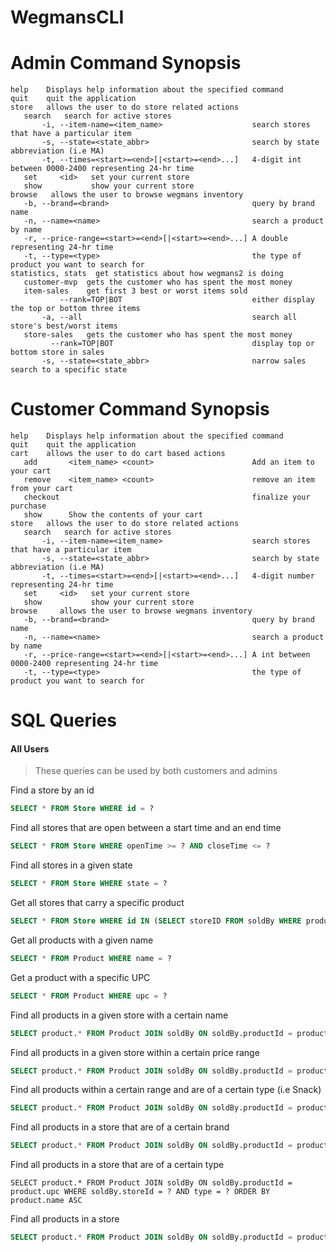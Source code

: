 # WegmansCLI

Admin Command Synopsis
======================
```
help    Displays help information about the specified command
quit    quit the application
store   allows the user to do store related actions
   search   search for active stores
       -i, --item-name=<item_name>                    search stores that have a particular item
       -s, --state=<state_abbr>                       search by state abbreviation (i.e MA)
       -t, --times=<start>=<end>[|<start>=<end>...]   4-digit int between 0000-2400 representing 24-hr time
   set     <id>   set your current store
   show           show your current store
browse   allows the user to browse wegmans inventory
   -b, --brand=<brand>                                query by brand name
   -n, --name=<name>                                  search a product by name
   -r, --price-range=<start>=<end>[|<start>=<end>...] A double representing 24-hr time
   -t, --type=<type>                                  the type of product you want to search for
statistics, stats  get statistics about how wegmans2 is doing
   customer-mvp  gets the customer who has spent the most money
   item-sales    get first 3 best or worst items sold
           --rank=TOP|BOT                             either display the top or bottom three items
       -a, --all                                      search all store's best/worst items
   store-sales   gets the customer who has spent the most money
         --rank=TOP|BOT                               display top or bottom store in sales
       -s, --state=<state_abbr>                       narrow sales search to a specific state
```
Customer Command Synopsis
=========================

```
help    Displays help information about the specified command
quit    quit the application
cart    allows the user to do cart based actions
   add       <item_name> <count>                      Add an item to your cart
   remove    <item_name> <count>                      remove an item from your cart
   checkout                                           finalize your purchase
   show      Show the contents of your cart
store   allows the user to do store related actions
   search   search for active stores
       -i, --item-name=<item_name>                    search stores that have a particular item
       -s, --state=<state_abbr>                       search by state abbreviation (i.e MA)
       -t, --times=<start>=<end>[|<start>=<end>...]   4-digit number representing 24-hr time
   set     <id>   set your current store
   show           show your current store
browse     allows the user to browse wegmans inventory
   -b, --brand=<brand>                                query by brand name
   -n, --name=<name>                                  search a product by name
   -r, --price-range=<start>=<end>[|<start>=<end>...] A int between 0000-2400 representing 24-hr time
   -t, --type=<type>                                  the type of product you want to search for
```

SQL Queries
===========

#### All Users
> These queries can be used by both customers and admins

Find a store by an id
```sql
SELECT * FROM Store WHERE id = ?
```

Find all stores that are open between a start time and an end time
```sql
SELECT * FROM Store WHERE openTime >= ? AND closeTime <= ?
```

Find all stores in a given state
```sql
SELECT * FROM Store WHERE state = ?
```

Get all stores that carry a specific product
```sql
SELECT * FROM Store WHERE id IN (SELECT storeID FROM soldBy WHERE productid IN (SELECT upc FROM Product WHERE name = ?))
```

Get all products with a given name
```sql
SELECT * FROM Product WHERE name = ?
```

Get a product with a specific UPC
```sql
SELECT * FROM Product WHERE upc = ?
```

Find all products in a given store with a certain name
```sql
SELECT product.* FROM Product JOIN soldBy ON soldBy.productId = product.upc WHERE soldBy.storeId = ? AND product.name = ? ORDER BY product.name ASC
```

Find all products in a given store within a certain price range
```sql
SELECT product.* FROM Product JOIN soldBy ON soldBy.productId = product.upc WHERE soldBy.storeId = ? AND product.price > ? AND price < ? ORDER BY product.name ASC
```

Find all products within a certain range and are of a certain type (i.e Snack)
```sql
SELECT product.* FROM Product JOIN soldBy ON soldBy.productId = product.upc WHERE soldBy.storeId = ? AND product.price > ? AND price < ? AND type = ? ORDER BY product.name ASC
```

Find all products in a store that are of a certain brand
```sql
SELECT product.* FROM Product JOIN soldBy ON soldBy.productId = product.upc WHERE soldBy.storeId = ? AND brand = ?
```

Find all products in a store that are of a certain type
```postgresql
SELECT product.* FROM Product JOIN soldBy ON soldBy.productId = product.upc WHERE soldBy.storeId = ? AND type = ? ORDER BY product.name ASC
```

Find all products in a store
```sql
SELECT product.* FROM Product JOIN soldBy ON soldBy.productId = product.upc WHERE soldBy.storeId = ? ORDER BY product.name ASC
```

